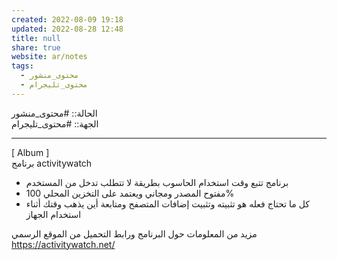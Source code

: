 ```yaml
---  
created: 2022-08-09 19:18  
updated: 2022-08-28 12:48  
title: null  
share: true  
website: ar/notes  
tags:  
  - محتوى_منشور  
  - محتوى_تليجرام  
---  
```

  
  
الحالة:: #محتوى_منشور  
الجهة:: #محتوى_تليجرام  
  
---  
  
[ Album ]  
برنامج activitywatch  
  
- برنامج تتبع وقت استخدام الحاسوب بطريقة لا تتطلب تدخل من المستخدم  
- مفتوح المصدر ومجاني ويعتمد على التخزين المحلي 100%  
- كل ما تحتاج فعله هو تثبيته وتثبيت إضافات المتصفح ومتابعة أين يذهب وقتك أثناء استخدام الجهاز  
  
مزيد من المعلومات حول البرنامج ورابط التحميل من الموقع الرسمي  
https://activitywatch.net/